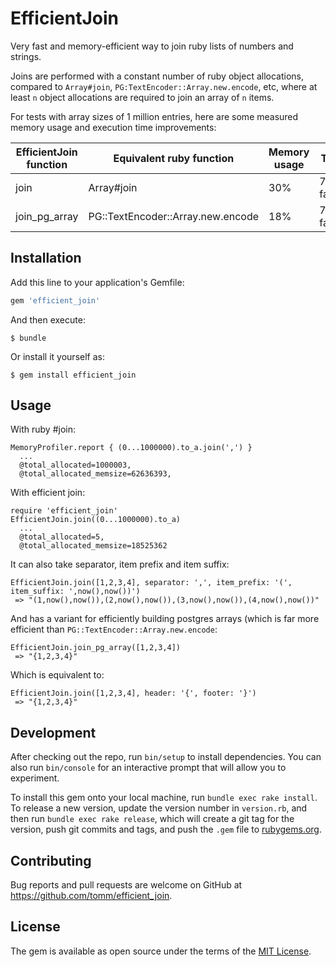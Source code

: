 # EfficientJoin

Very fast and memory-efficient way to join ruby lists of numbers and strings.

Joins are performed with a constant number of ruby object allocations,
compared to `Array#join`, `PG:TextEncoder::Array.new.encode`, etc, where at least `n` object
allocations are required to join an array of `n` items.

For tests with array sizes of 1 million entries, here are some measured memory
usage and execution time improvements:

| EfficientJoin function | Equivalent ruby function          | Memory usage | Time         |
| ---------------------- | --------------------------------- | ------------ | ------------ |
| join                   | Array#join                        | 30%          | 7.0x faster  |
| join_pg_array          | PG::TextEncoder::Array.new.encode | 18%          | 7.4x faster  |

## Installation

Add this line to your application's Gemfile:

```ruby
gem 'efficient_join'
```

And then execute:

    $ bundle

Or install it yourself as:

    $ gem install efficient_join

## Usage

With ruby #join:

```
MemoryProfiler.report { (0...1000000).to_a.join(',') }
  ...
  @total_allocated=1000003,
  @total_allocated_memsize=62636393,
```

With efficient join:
```
require 'efficient_join'
EfficientJoin.join((0...1000000).to_a)
  ...
  @total_allocated=5,
  @total_allocated_memsize=18525362
```

It can also take separator, item prefix and item suffix:
```
EfficientJoin.join([1,2,3,4], separator: ',', item_prefix: '(', item_suffix: ',now(),now())')
 => "(1,now(),now()),(2,now(),now()),(3,now(),now()),(4,now(),now())" 
```

And has a variant for efficiently building postgres arrays (which is far more
efficient than `PG::TextEncoder::Array.new.encode`:

```
EfficientJoin.join_pg_array([1,2,3,4])
 => "{1,2,3,4}"
```

Which is equivalent to:

```
EfficientJoin.join([1,2,3,4], header: '{', footer: '}')
 => "{1,2,3,4}"
```

## Development

After checking out the repo, run `bin/setup` to install dependencies. You can also run `bin/console` for an interactive prompt that will allow you to experiment.

To install this gem onto your local machine, run `bundle exec rake install`. To release a new version, update the version number in `version.rb`, and then run `bundle exec rake release`, which will create a git tag for the version, push git commits and tags, and push the `.gem` file to [rubygems.org](https://rubygems.org).

## Contributing

Bug reports and pull requests are welcome on GitHub at https://github.com/tomm/efficient_join.

## License

The gem is available as open source under the terms of the [MIT License](https://opensource.org/licenses/MIT).
